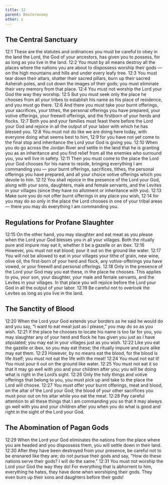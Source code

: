 ```yaml
---
title: 12
parent: Deuteronomy
other: x
---
```


## The Central Sanctuary

<a name="12:1">12:1</a> These are the statutes and ordinances you must be careful to obey in the land the Lord, the God of your ancestors, has given you to possess, for as long as you live in the land. <a name="12:2">12:2</a> You must by all means destroy all the places where the nations you are about to dispossess worship their gods — on the high mountains and hills and under every leafy tree. <a name="12:3">12:3</a> You must tear down their altars, shatter their sacred pillars, burn up their sacred Asherah poles, and cut down the images of their gods; you must eliminate their very memory from that place. <a name="12:4">12:4</a> You must not worship the Lord your God the way they worship. <a name="12:5">12:5</a> But you must seek only the place he chooses from all your tribes to establish his name as his place of residence, and you must go there. <a name="12:6">12:6</a> And there you must take your burnt offerings, your sacrifices, your tithes, the personal offerings you have prepared, your votive offerings, your freewill offerings, and the firstborn of your herds and flocks. <a name="12:7">12:7</a> Both you and your families must feast there before the Lord your God and rejoice in all the output of your labor with which he has blessed you. <a name="12:8">12:8</a> You must not do like we are doing here today, with everyone doing what seems best to him, <a name="12:9">12:9</a> for you have not yet come to the final stop and inheritance the Lord your God is giving you. <a name="12:10">12:10</a> When you do go across the Jordan River and settle in the land that he is granting you as an inheritance and you find relief from all the enemies who surround you, you will live in safety. <a name="12:11">12:11</a> Then you must come to the place the Lord your God chooses for his name to reside, bringing everything I am commanding you — your burnt offerings, sacrifices, tithes, the personal offerings you have prepared, and all your choice votive offerings which you devote to him. <a name="12:12">12:12</a> You shall rejoice in the presence of the Lord your God, along with your sons, daughters, male and female servants, and the Levites in your villages (since they have no allotment or inheritance with you). <a name="12:13">12:13</a> Make sure you do not offer burnt offerings in any place you wish, <a name="12:14">12:14</a> for you may do so only in the place the Lord chooses in one of your tribal areas — there you may do everything I am commanding you.

## Regulations for Profane Slaughter

<a name="12:15">12:15</a> On the other hand, you may slaughter and eat meat as you please when the Lord your God blesses you in all your villages. Both the ritually pure and impure may eat it, whether it be a gazelle or an ibex. <a name="12:16">12:16</a> However, you must not eat blood; pour it out on the ground like water. <a name="12:17">12:17</a> You will not be allowed to eat in your villages your tithe of grain, new wine, olive oil, the first-born of your herd and flock, any votive-offerings you have vowed, or your freewill and personal offerings. <a name="12:18">12:18</a> Only in the presence of the Lord your God may you eat these, in the place he chooses. This applies to you, your son, your daughter, your male and female servants, and the Levites in your villages. In that place you will rejoice before the Lord your God in all the output of your labor. <a name="12:19">12:19</a> Be careful not to overlook the Levites as long as you live in the land.

## The Sanctity of Blood

<a name="12:20">12:20</a> When the Lord your God extends your borders as he said he would do and you say, “I want to eat meat just as I please,” you may do so as you wish. <a name="12:21">12:21</a> If the place he chooses to locate his name is too far for you, you may slaughter any of your herd and flock he has given you just as I have stipulated; you may eat in your villages just as you wish. <a name="12:22">12:22</a> Like you eat the gazelle or ibex, so you may eat these; the ritually impure and pure alike may eat them. <a name="12:23">12:23</a> However, by no means eat the blood, for the blood is life itself; you must not eat the life with the meat! <a name="12:24">12:24</a> You must not eat it! You must pour it out on the ground like water. <a name="12:25">12:25</a> You must not eat it so that it may go well with you and your children after you; you will be doing what is right in the Lord’s sight. <a name="12:26">12:26</a> Only the holy things and votive offerings that belong to you, you must pick up and take to the place the Lord will choose. <a name="12:27">12:27</a> You must offer your burnt offerings, meat and blood, on the altar of the Lord your God; the blood of your other sacrifices you must pour out on his altar while you eat the meat. <a name="12:28">12:28</a> Pay careful attention to all these things that I am commanding you so that it may always go well with you and your children after you when you do what is good and right in the sight of the Lord your God.

## The Abomination of Pagan Gods

<a name="12:29">12:29</a> When the Lord your God eliminates the nations from the place where you are headed and you dispossess them, you will settle down in their land. <a name="12:30">12:30</a> After they have been destroyed from your presence, be careful not to be ensnared like they are; do not pursue their gods and say, “How do these nations serve their gods? I will do the same.” <a name="12:31">12:31</a> You must not worship the Lord your God the way they do! For everything that is abhorrent to him, everything he hates, they have done when worshiping their gods. They even burn up their sons and daughters before their gods!
